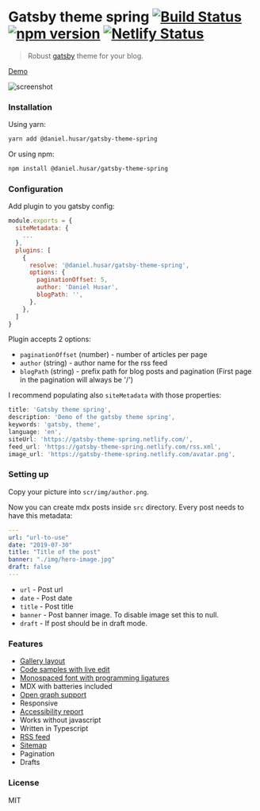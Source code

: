 # Gatsby theme spring [![Build Status](https://travis-ci.org/danielhusar/gatsby-theme-spring.svg?branch=master)](https://travis-ci.org/danielhusar/gatsby-theme-spring) [![npm version](https://badge.fury.io/js/@daniel.husar%2Fgatsby-theme-spring.svg)](https://www.npmjs.com/package/@daniel.husar/gatsby-theme-spring) [![Netlify Status](https://api.netlify.com/api/v1/badges/c563a0aa-f0ee-4faa-bc67-fe27b0559024/deploy-status)](https://app.netlify.com/sites/gatsby-theme-spring/deploys)

> Robust [gatsby](https://www.gatsbyjs.org/) theme for your blog.

[Demo](https://gatsby-theme-spring.netlify.com/)

![screenshot](./screenshot.png)

### Installation

Using yarn:

```sh
yarn add @daniel.husar/gatsby-theme-spring
```

Or using npm:

```sh
npm install @daniel.husar/gatsby-theme-spring
```

### Configuration

Add plugin to you gatsby config:

```js
module.exports = {
  siteMetadata: {
    ...
  },
  plugins: [
    {
      resolve: '@daniel.husar/gatsby-theme-spring',
      options: {
        paginationOffset: 5,
        author: 'Daniel Husar',
        blogPath: '',
      },
    },
  ]
}
```

Plugin accepts 2 options:

- `paginationOffset` (number) - number of articles per page
- `author` (string) - author name for the rss feed
- `blogPath` (string) - prefix path for blog posts and pagination (First page in the pagination will always be '/')

I recommend populating also `siteMetadata` with those properties:

```js
title: 'Gatsby theme spring',
description: 'Demo of the gatsby theme spring',
keywords: 'gatsby, theme',
language: 'en',
siteUrl: 'https://gatsby-theme-spring.netlify.com/',
feed_url: 'https://gatsby-theme-spring.netlify.com/rss.xml',
image_url: 'https://gatsby-theme-spring.netlify.com/avatar.png',
```

### Setting up

Copy your picture into `scr/img/author.png`.

Now you can create mdx posts inside `src` directory.
Every post needs to have this metadata:

```yaml
---
url: "url-to-use"
date: "2019-07-30"
title: "Title of the post"
banner: "./img/hero-image.jpg"
draft: false
---

```

- `url` - Post url
- `date` - Post date
- `title` - Post title
- `banner` - Post banner image. To disable image set this to null.
- `draft` - If post should be in draft mode.

### Features

- [Gallery layout](https://gatsby-theme-spring.netlify.com//components/#gallery)
- [Code samples with live edit](https://gatsby-theme-spring.netlify.com//components/#simple-javascript-code-sample)
- [Monospaced font with programming ligatures](https://github.com/tonsky/FiraCode)
- MDX with batteries included
- [Open graph support](https://developers.facebook.com/tools/debug/sharing/?q=https%3A%2F%2Fgatsby-theme-spring.netlify.com%2Ftypography%2F)
- Responsive
- [Accessibility report](https://travis-ci.org/danielhusar/gatsby-theme-spring/jobs/565790587)
- Works without javascript
- Written in Typescript
- [RSS feed](https://gatsby-theme-spring.netlify.com//rss.xml)
- [Sitemap](https://gatsby-theme-spring.netlify.com//sitemap.xml)
- Pagination
- Drafts

### License

MIT

